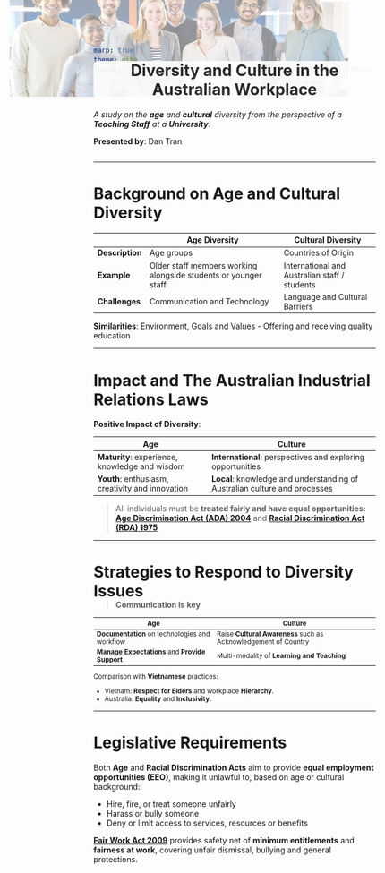 ```yaml
---
marp: true
theme: qiba
footer: '**QIBA - Module 2**<br>Australian Workplace Culture - **Diversity**'
---
```


<!-- 
_class: title
 -->

<div style="display: flex; flex-direction: column">

<div style="width: 120%; margin-top: -300px; margin-left: -150px; opacity: 0.45; margin-bottom: -120px; z-index: -1;">

![Diversity_Banner](/themes/Images/QUT_Diversity.jpg)

</div>

<div style="flex: 0.5">

<div style="background-color: white; opacity: 0.9; border-radius: 0.5rem; align-text: center; text-align: center">

# **Diversity** and **Culture** in the Australian Workplace

</div>

*A study on the **age** and **cultural** diversity from the perspective of a **Teaching Staff** at a **University***.

**Presented by**: Dan Tran

</div>

</div>

---

# Background on Age and Cultural Diversity

| | **Age Diversity** | **Cultural Diversity** |
|---|---|---|
| **Description** | Age groups | Countries of Origin |
| **Example** | Older staff members working alongside students or younger staff | International and Australian staff / students |
| **Challenges** | Communication and Technology | Language and Cultural Barriers |

**Similarities**: Environment, Goals and Values - Offering and receiving quality education

---

# Impact and The Australian Industrial Relations Laws

**Positive Impact of Diversity**:

| **Age** | **Culture** |
|---|---|
| **Maturity**: experience, knowledge and wisdom | **International**: perspectives and exploring opportunities |
| **Youth**: enthusiasm, creativity and innovation | **Local**: knowledge and understanding of Australian culture and processes |

> All individuals must be **treated fairly and have equal opportunities:** [**Age Discrimination Act (ADA) 2004**](https://humanrights.gov.au/our-work/employers/age-discrimination) and [**Racial Discrimination Act (RDA) 1975**](https://humanrights.gov.au/our-work/race-discrimination/publications/know-your-rights-racial-discrimination-and-vilification)

---

# Strategies to Respond to Diversity Issues

<div style="margin-top: -20px">

> **Communication is key**

</div>

<small>

| **Age** | **Culture** |
|---|---|
| **Documentation** on technologies and workflow | Raise **Cultural Awareness** such as Acknowledgement of Country |
| **Manage Expectations** and **Provide Support** | Multi-modality of **Learning and Teaching** |


Comparison with **Vietnamese** practices:

- Vietnam: **Respect for Elders** and workplace **Hierarchy**.
- Australia: **Equality** and **Inclusivity**.

</small>

<!-- 
Response to diversity issues can include:

- Training and Development
- Cultural Awareness Programs
- Inclusive Policies
- Flexible Work Arrangements
- Mentoring and Support Programs
- Employee Resource Groups
- Regular Feedback and Communication
- Celebrating Cultural Events

Diversity in Vietnam: limited

- Students are the same age
- Most students and staff are Vietnamese
 -->

---

# Legislative Requirements

<!-- 
EEO and Fair Work laws

EEO: Equal Employment Opportunity
Fair Work: Fair Work Act 2009 (Cth)
 -->

Both **Age** and **Racial Discrimination Acts** aim to provide **equal employment opportunities (EEO)**, making it unlawful to, based on age or cultural background:

- Hire, fire, or treat someone unfairly
- Harass or bully someone
- Deny or limit access to services, resources or benefits

[**Fair Work Act 2009**](https://www.fairwork.gov.au/about-us/legislation) provides safety net of **minimum entitlements** and **fairness at work**, covering unfair dismissal, bullying and general protections.